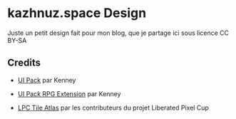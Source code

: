 # kazhnuz.space Design

Juste un petit design fait pour mon blog, que je partage ici sous licence CC BY-SA

## Credits

- [UI Pack](http://opengameart.org/content/ui-pack) par Kenney

- [UI Pack RPG Extension](http://opengameart.org/content/ui-pack-rpg-extension) par Kenney

- [LPC Tile Atlas](http://opengameart.org/content/lpc-tile-atlas) par les contributeurs du projet Liberated Pixel Cup